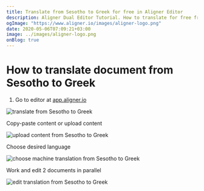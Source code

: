 ```yaml
---
title: Translate from Sesotho to Greek for free in Aligner Editor
description: Aligner Dual Editor Tutorial. How to translate for free from Sesotho to Greek. Aligner is multilingual document management platform. 
ogImage: "https://www.aligner.io/images/aligner-logo.png"
date: 2020-05-06T07:09:21+03:00
image: ../images/aligner-logo.png
onBlog: true
---
```


# How to translate document from Sesotho to Greek

1. Go to editor at [app.aligner.io](https://app.aligner.io "Aligner App web page")

![translate from Sesotho to Greek](../aligner-blank-editor.png "translate from Sesotho to Greek")

Copy-paste content or upload content

![upload content from Sesotho to Greek](../aligner-uploaded-document.png "upload content from Sesotho to Greek")

Choose desired language

![choose machine translation from Sesotho to Greek](../aligner-language-dropdown.png "choose machine translation from Sesotho to Greek")

Work and edit 2 documents in parallel

![edit translation from Sesotho to Greek](../aligner-double-sitded-editor.png "edit translation from Sesotho to Greek")

